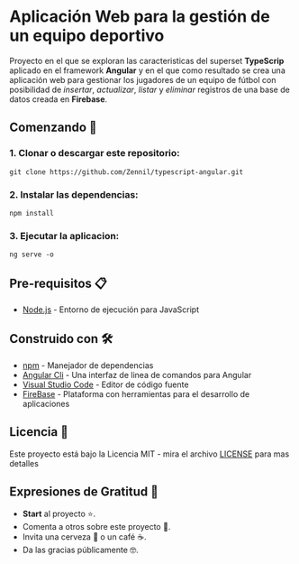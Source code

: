 # Aplicación Web para la gestión de un equipo deportivo

Proyecto en el que se exploran las caracteristicas del superset **TypeScrip** aplicado en el framework **Angular** y en el que como resultado se crea una aplicación web para gestionar los jugadores de un equipo de fútbol con posibilidad de *insertar*, *actualizar*, *listar* y *eliminar* registros de una base de datos creada en **Firebase**.

## Comenzando 🚀

### 1. Clonar o descargar este repositorio:

```
git clone https://github.com/Zennil/typescript-angular.git
```

### 2. Instalar las dependencias:

```
npm install
```

### 3. Ejecutar la aplicacion:

```
ng serve -o
```

## Pre-requisitos 📋

 * [Node.js](https://nodejs.org/es/) - Entorno de ejecución para JavaScript

## Construido con 🛠️

* [npm](https://www.npmjs.com/) - Manejador de dependencias
* [Angular Cli](https://cli.angular.io/) - Una interfaz de linea de comandos para Angular
* [Visual Studio Code](https://code.visualstudio.com/) - Editor de código fuente
* [FireBase](https://firebase.google.com/) - Plataforma con herramientas para el desarrollo de aplicaciones

## Licencia 📄

Este proyecto está bajo la Licencia MIT - mira el archivo [LICENSE](LICENSE) para mas detalles

## Expresiones de Gratitud 🎁

* **Start** al proyecto ⭐.
* Comenta a otros sobre este proyecto 📢.
* Invita una cerveza 🍺 o un café ☕.
* Da las gracias públicamente 🤓.